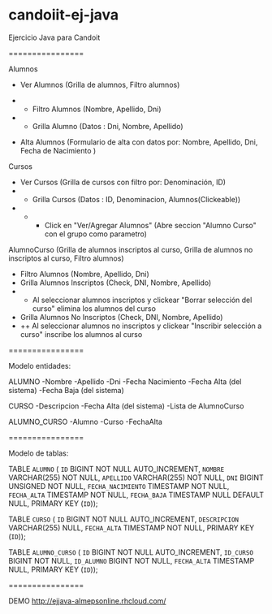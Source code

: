 candoiit-ej-java
================

Ejercicio Java para Candoit

================

Alumnos

- Ver Alumnos (Grilla de alumnos, Filtro alumnos)  
- + Filtro Alumnos (Nombre, Apellido, Dni)  
- + Grilla Alumno (Datos : Dni, Nombre, Apellido)  

- Alta Alumnos (Formulario de alta con datos por: Nombre, Apellido, Dni, Fecha de Nacimiento )   

Cursos

- Ver Cursos (Grilla de cursos con filtro por: Denominación, ID)  
- + Grilla Cursos (Datos : ID, Denominacion, Alumnos(Clickeable))  
- + + Click en "Ver/Agregar Alumnos" (Abre seccion "Alumno Curso" con el grupo como parametro)  

AlumnoCurso (Grilla de alumnos inscriptos al curso, Grilla de alumnos no inscriptos al curso, Filtro alumnos)

- Filtro Alumnos (Nombre, Apellido, Dni)  
- Grilla Alumnos Inscriptos (Check, DNI, Nombre, Apellido)  
- + Al seleccionar alumnos inscriptos y clickear "Borrar selección del curso" elimina los alumnos del curso  
- Grilla Alumnos No Inscriptos (Check, DNI, Nombre, Apellido)  
- ++ Al seleccionar alumnos no inscriptos y clickear "Inscribir selección a curso" inscribe los alumnos al curso  

================

Modelo entidades:

ALUMNO
-Nombre
-Apellido
-Dni
-Fecha Nacimiento
-Fecha Alta (del sistema)
-Fecha Baja (del sistema)

CURSO
-Descripcion
-Fecha Alta (del sistema)
-Lista de AlumnoCurso

ALUMNO_CURSO
-Alumno
-Curso
-FechaAlta

================

Modelo de tablas:

TABLE `ALUMNO` (
  `ID` BIGINT NOT NULL AUTO_INCREMENT,
  `NOMBRE` VARCHAR(255) NOT NULL,
  `APELLIDO` VARCHAR(255) NOT NULL,
  `DNI` BIGINT UNSIGNED NOT NULL,
  `FECHA_NACIMIENTO` TIMESTAMP NOT NULL,
  `FECHA_ALTA` TIMESTAMP NOT NULL,
  `FECHA_BAJA` TIMESTAMP NULL DEFAULT NULL,
  PRIMARY KEY (`ID`));

TABLE `CURSO` (
  `ID` BIGINT NOT NULL AUTO_INCREMENT,
  `DESCRIPCION` VARCHAR(255) NULL,
  `FECHA_ALTA` TIMESTAMP NOT NULL,
  PRIMARY KEY (`ID`));

TABLE `ALUMNO_CURSO` (
  `ID` BIGINT NOT NULL AUTO_INCREMENT,
  `ID_CURSO` BIGINT NOT NULL,
  `ID_ALUMNO` BIGINT NOT NULL,
  `FECHA_ALTA` TIMESTAMP NULL,
  PRIMARY KEY (`ID`));


================

DEMO
http://ejjava-almepsonline.rhcloud.com/
